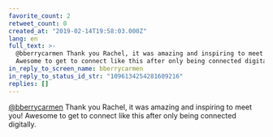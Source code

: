 ```yaml
---
favorite_count: 2
retweet_count: 0
created_at: "2019-02-14T19:58:03.000Z"
lang: en
full_text: >-
  @bberrycarmen Thank you Rachel, it was amazing and inspiring to meet you!
  Awesome to get to connect like this after only being connected digitally.
in_reply_to_screen_name: bberrycarmen
in_reply_to_status_id_str: "1096134254281609216"
replies: []
---
```


[@bberrycarmen](https://twitter.com/bberrycarmen) Thank you Rachel, it was
amazing and inspiring to meet you! Awesome to get to connect like this after
only being connected digitally.
